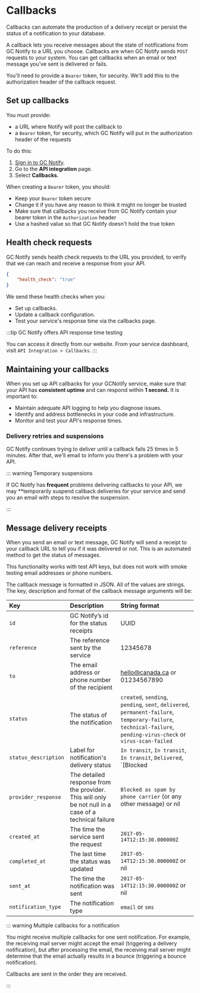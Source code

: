 # Callbacks

Callbacks can automate the production of a delivery receipt or persist the status of a notification to your database.

A callback lets you receive messages about the state of notifications from GC Notify to a URL you choose. Callbacks are when GC Notify sends `POST` requests to your system. You can get callbacks when an email or text message you’ve sent is delivered or fails.

You'll need to provide a `Bearer` token, for security. We'll add this to the authorization header of the callback request.

## Set up callbacks

You must provide:

- a URL where Notify will post the callback to
- a `Bearer` token, for security, which GC Notify will put in the authorization header of the requests

To do this:

1. [Sign in to GC Notify](https://notification.canada.ca/sign-in).
1. Go to the __API integration__ page.
1. Select __Callbacks__.

When creating a `Bearer` token, you should:

- Keep your `Bearer` token secure
- Change it if you have any reason to think it might no longer be trusted
- Make sure that callbacks you receive from GC Notify contain your bearer token in the `Authorization` header
- Use a hashed value so that GC Notify doesn't hold the true token

## Health check requests

GC Notify sends health check requests to the URL you provided, to verify that we can reach and receive a response from your API.

```json
{
    "health_check": "true"
}
```

We send these health checks when you:

- Set up callbacks.
- Update a callback configuration.
- Test your service's response time via the callbacks page.

:::tip GC Notify offers API response time testing

You can access it directly from our website. From your service dashboard, visit `API Integration > Callbacks`.
:::

## Maintaining your callbacks

When you set up API callbacks for your GCNotify service, make sure that your API has **consistent uptime** and can respond within **1 second.** It is important to:

- Maintain adequate API logging to help you diagnose issues.
- Identify and address bottlenecks in your code and infrastructure.
- Monitor and test your API's response times.


### Delivery retries and suspensions

GC Notify continues trying to deliver until a callback fails 25 times in 5 minutes. After that, we'll email to inform you there's a problem with your API.

::: warning Temporary suspensions

If GC Notify has **frequent** problems delivering callbacks to your API, we may **temporarily suspend callback deliveries for your service and send you an email with steps to resolve the suspension.

:::


## Message delivery receipts

When you send an email or text message, GC Notify will send a receipt to your callback URL to tell you if it was delivered or not. This is an automated method to get the status of messages.

This functionality works with test API keys, but does not work with smoke testing email addresses or phone numbers.

The callback message is formatted in JSON. All of the values are strings. The key, description and format of the callback message arguments will be:

|Key | Description | String format|
|:---|:---|:---|
|`id` | GC Notify’s id for the status receipts | UUID|
|`reference` | The reference sent by the service | 12345678|
|`to` | The email address or phone number of the recipient | hello@canada.ca or 01234567890|
|`status` | The status of the notification | `created`, `sending`, `pending`, `sent`, `delivered`, `permanent-failure`, `temporary-failure`, `technical-failure`, `pending-virus-check` or `virus-scan-failed`|
|`status_description` | Label for notification's delivery status | `In transit`, `In transit`, `In transit`, `Delivered`, `[Blocked | No such number | No such address]`, `[Content or inbox issue | Carrier issue]`, `Tech issue`, `In transit`, `Attachment has virus`|
|`provider_response` | The detailed response from the provider. This will only be not null in a case of a technical failure | `Blocked as spam by phone carrier` (or any other message) or nil|
|`created_at` | The time the service sent the request | `2017-05-14T12:15:30.000000Z`|
|`completed_at` | The last time the status was updated | `2017-05-14T12:15:30.000000Z` or nil|
|`sent_at` | The time the notification was sent | `2017-05-14T12:15:30.000000Z` or nil|
|`notification_type` | The notification type | `email` or `sms`|


::: warning Multiple callbacks for a notification

You might receive multiple callbacks for one sent notification. For example, the receiving mail server might accept the email (triggering a delivery notification), but after processing the email, the receiving mail server might determine that the email actually results in a bounce (triggering a bounce notification).

Callbacks are sent in the order they are received.

:::
